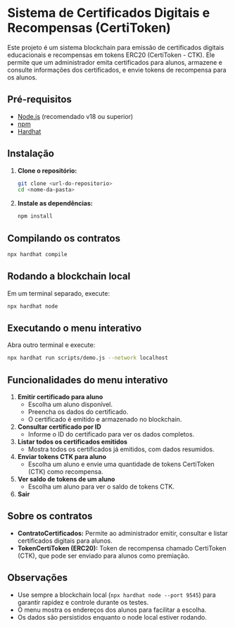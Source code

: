 # Sistema de Certificados Digitais e Recompensas (CertiToken)

Este projeto é um sistema blockchain para emissão de certificados digitais educacionais e recompensas em tokens ERC20 (CertiToken - CTK). Ele permite que um administrador emita certificados para alunos, armazene e consulte informações dos certificados, e envie tokens de recompensa para os alunos.

## Pré-requisitos
- [Node.js](https://nodejs.org/) (recomendado v18 ou superior)
- [npm](https://www.npmjs.com/)
- [Hardhat](https://hardhat.org/)

## Instalação

1. **Clone o repositório:**
   ```sh
   git clone <url-do-repositorio>
   cd <nome-da-pasta>
   ```
2. **Instale as dependências:**
   ```sh
   npm install
   ```

## Compilando os contratos
```sh
npx hardhat compile
```

## Rodando a blockchain local
Em um terminal separado, execute:
```sh
npx hardhat node
```

## Executando o menu interativo
Abra outro terminal e execute:
```sh
npx hardhat run scripts/demo.js --network localhost
```

## Funcionalidades do menu interativo

1. **Emitir certificado para aluno**
   - Escolha um aluno disponível.
   - Preencha os dados do certificado.
   - O certificado é emitido e armazenado no blockchain.
2. **Consultar certificado por ID**
   - Informe o ID do certificado para ver os dados completos.
3. **Listar todos os certificados emitidos**
   - Mostra todos os certificados já emitidos, com dados resumidos.
4. **Enviar tokens CTK para aluno**
   - Escolha um aluno e envie uma quantidade de tokens CertiToken (CTK) como recompensa.
5. **Ver saldo de tokens de um aluno**
   - Escolha um aluno para ver o saldo de tokens CTK.
0. **Sair**

## Sobre os contratos
- **ContratoCertificados:** Permite ao administrador emitir, consultar e listar certificados digitais para alunos.
- **TokenCertiToken (ERC20):** Token de recompensa chamado CertiToken (CTK), que pode ser enviado para alunos como premiação.

## Observações
- Use sempre a blockchain local (`npx hardhat node --port 9545`) para garantir rapidez e controle durante os testes.
- O menu mostra os endereços dos alunos para facilitar a escolha.
- Os dados são persistidos enquanto o node local estiver rodando.